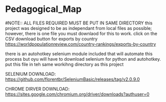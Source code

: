 # Pedagogical_Map
#NOTE:: ALL FILES REQUIRED MUST BE PUT IN SAME DIRECTORY
this project  was designed to be as independant from local files as possible; however, there is one file you must downlaod for this to work.
click on the  CSV download button for exports by country https://worldpopulationreview.com/country-rankings/exports-by-country

there is an autohotkey selenium module included that will automate this process but oyu will have to download selenium for python and autohotkey.
put this file in teh same workihng directory as this project

SELENIUM DOWNLOAD: https://github.com/florentbr/SeleniumBasic/releases/tag/v2.0.9.0

CHROME DIRVER DOWNLOAD: https://sites.google.com/chromium.org/driver/downloads?authuser=0
